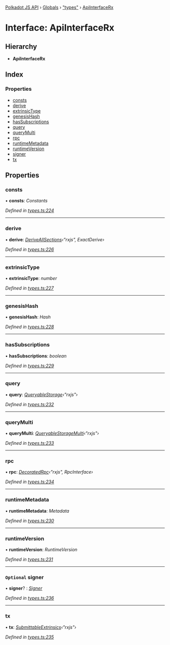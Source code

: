 [Polkadot JS API](../README.md) › [Globals](../globals.md) › ["types"](../modules/_types_.md) › [ApiInterfaceRx](_types_.apiinterfacerx.md)

# Interface: ApiInterfaceRx

## Hierarchy

* **ApiInterfaceRx**

## Index

### Properties

* [consts](_types_.apiinterfacerx.md#consts)
* [derive](_types_.apiinterfacerx.md#derive)
* [extrinsicType](_types_.apiinterfacerx.md#extrinsictype)
* [genesisHash](_types_.apiinterfacerx.md#genesishash)
* [hasSubscriptions](_types_.apiinterfacerx.md#hassubscriptions)
* [query](_types_.apiinterfacerx.md#query)
* [queryMulti](_types_.apiinterfacerx.md#querymulti)
* [rpc](_types_.apiinterfacerx.md#rpc)
* [runtimeMetadata](_types_.apiinterfacerx.md#runtimemetadata)
* [runtimeVersion](_types_.apiinterfacerx.md#runtimeversion)
* [signer](_types_.apiinterfacerx.md#optional-signer)
* [tx](_types_.apiinterfacerx.md#tx)

## Properties

###  consts

• **consts**: *Constants*

*Defined in [types.ts:224](https://github.com/polkadot-js/api/blob/d6239cbe56/packages/api/src/types.ts#L224)*

___

###  derive

• **derive**: *[DeriveAllSections](../modules/_util_decorate_.md#deriveallsections)‹"rxjs", ExactDerive›*

*Defined in [types.ts:226](https://github.com/polkadot-js/api/blob/d6239cbe56/packages/api/src/types.ts#L226)*

___

###  extrinsicType

• **extrinsicType**: *number*

*Defined in [types.ts:227](https://github.com/polkadot-js/api/blob/d6239cbe56/packages/api/src/types.ts#L227)*

___

###  genesisHash

• **genesisHash**: *Hash*

*Defined in [types.ts:228](https://github.com/polkadot-js/api/blob/d6239cbe56/packages/api/src/types.ts#L228)*

___

###  hasSubscriptions

• **hasSubscriptions**: *boolean*

*Defined in [types.ts:229](https://github.com/polkadot-js/api/blob/d6239cbe56/packages/api/src/types.ts#L229)*

___

###  query

• **query**: *[QueryableStorage](_types_.queryablestorage.md)‹"rxjs"›*

*Defined in [types.ts:232](https://github.com/polkadot-js/api/blob/d6239cbe56/packages/api/src/types.ts#L232)*

___

###  queryMulti

• **queryMulti**: *[QueryableStorageMulti](../modules/_types_.md#queryablestoragemulti)‹"rxjs"›*

*Defined in [types.ts:233](https://github.com/polkadot-js/api/blob/d6239cbe56/packages/api/src/types.ts#L233)*

___

###  rpc

• **rpc**: *[DecoratedRpc](../modules/_types_.md#decoratedrpc)‹"rxjs", RpcInterface›*

*Defined in [types.ts:234](https://github.com/polkadot-js/api/blob/d6239cbe56/packages/api/src/types.ts#L234)*

___

###  runtimeMetadata

• **runtimeMetadata**: *Metadata*

*Defined in [types.ts:230](https://github.com/polkadot-js/api/blob/d6239cbe56/packages/api/src/types.ts#L230)*

___

###  runtimeVersion

• **runtimeVersion**: *RuntimeVersion*

*Defined in [types.ts:231](https://github.com/polkadot-js/api/blob/d6239cbe56/packages/api/src/types.ts#L231)*

___

### `Optional` signer

• **signer**? : *[Signer](_types_.signer.md)*

*Defined in [types.ts:236](https://github.com/polkadot-js/api/blob/d6239cbe56/packages/api/src/types.ts#L236)*

___

###  tx

• **tx**: *[SubmittableExtrinsics](_types_.submittableextrinsics.md)‹"rxjs"›*

*Defined in [types.ts:235](https://github.com/polkadot-js/api/blob/d6239cbe56/packages/api/src/types.ts#L235)*

